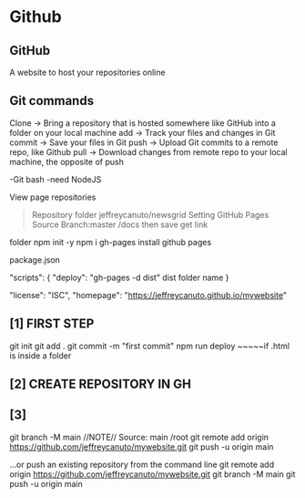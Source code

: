 # Github

## GitHub
A website to host your repositories online

## Git commands
Clone -> Bring a repository that is hosted somewhere like GitHub into a folder on your local machine
add -> Track your files and changes in Git
commit -> Save your files in Git
push -> Upload Git commits to a remote repo, like Github
pull -> Download changes from remote repo to your local machine, the opposite of push

-Git bash
-need NodeJS

View page repositories

>Repository folder jeffreycanuto/newsgrid
>Setting
>GitHub Pages
>Source
 >Branch:master /docs
 >then save
 >get link

folder 
npm init -y
npm i gh-pages		install github pages

package.json

  "scripts": {
    "deploy": "gh-pages -d dist"	dist folder name
  }

  "license": "ISC",
  "homepage": "https://jeffreycanuto.github.io/mywebsite"


## [1] FIRST STEP 
git init
git add .
git commit -m "first commit"
npm run deploy			~~~~~if .html is inside a folder
## [2] CREATE REPOSITORY IN GH

## [3] 
git branch -M main	//NOTE// Source: main /root
git remote add origin https://github.com/jeffreycanuto/mywebsite.git
git push -u origin main			

…or push an existing repository from the command line
git remote add origin https://github.com/jeffreycanuto/mywebsite.git
git branch -M main
git push -u origin main
